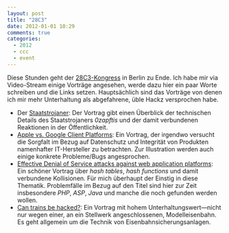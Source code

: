 ```yaml
---
layout: post
title: "28C3"
date: 2012-01-01 10:29
comments: true
categories:
  - 2012
  - ccc
  - event
---
```

Diese Stunden geht der [28C3-Kongress][28c3] in Berlin zu Ende.  Ich
habe mir via Video-Stream einige Vorträge angesehen, werde dazu hier
ein paar Worte schreiben und die Links setzen. Hauptsächlich sind das
Vorträge von denen ich mir mehr Unterhaltung als abgefahrene, üble
Hackz versprochen habe.

* Der [Staatstrojaner][staat]:
    Der Vortrag gibt einen Überblick der technischen Details des
    Staatstrojaners _0zapftis_ und der damit verbundenen Reaktionen in
    der Öffentlichkeit.
* [Apple vs. Google Client Platforms][client]:
    Ein Vortrag, der irgendwo versucht die Sorgfalt im Bezug auf
    Datenschutz und Integrität von Produkten namenhafter IT-Hersteller
    zu betrachten. Zur Illustration werden auch einige konkrete
    Probleme/Bugs angesprochen.
* [Effective Denial of Service attacks against web application platforms][dos]:
    Ein schöner Vortrag über _hash tables_, _hash functions_ und damit
    verbundene Kollisionen. Für mich überhaupt der Einstig in diese
    Thematik. Problemfälle im Bezug auf den Titel sind hier zur Zeit
    insbesondere _PHP_, _ASP_, _Java_ und manche die noch gefunden
    werden wollen.
* [Can trains be hacked?][trains]:
    Ein Vortrag mit hohem Unterhaltungswert—nicht nur wegen einer, an
    ein Stellwerk angeschlossenen, Modelleisenbahn. Es geht allgemein
    um die Technik von Eisenbahnsicherungsanlagen.

[28c3]: https://events.ccc.de/congress/2011/wiki/Main_Page
[staat]: https://media.ccc.de/browse/congress/2011/28c3-4901-de-der_staatstrojaner_aus_sicht_der_technik.html#video
[client]: https://media.ccc.de/browse/congress/2011/28c3-4676-en-apple_vs_google_client_platforms.html#video
[dos]: https://media.ccc.de/browse/congress/2011/28c3-4680-en-effective_dos_attacks_against_web_application_platforms.html#video
[trains]: https://media.ccc.de/browse/congress/2011/28c3-4799-de-can_trains_be_hacked.html#video
